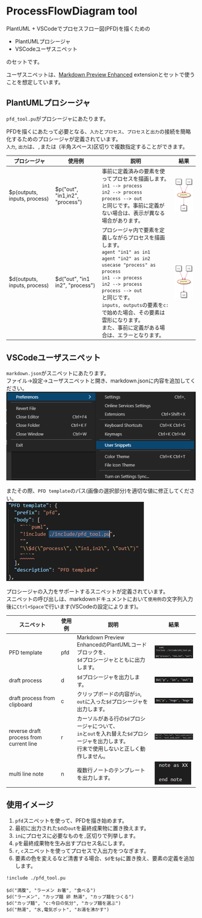 # ProcessFlowDiagram tool
PlantUML + VSCodeでプロセスフロー図(PFD)を描くための
- PlantUMLプロシージャ
- VSCodeユーザスニペット

のセットです。

ユーザスニペットは、[Markdown Preview Enhanced](https://shd101wyy.github.io/markdown-preview-enhanced/#/) extensionとセットで使うことを想定しています。

## PlantUMLプロシージャ
`pfd_tool.pu`がプロシージャにあたります。

PFDを描くにあたって必要となる、`入力`と`プロセス`、`プロセス`と`出力`の接続を簡略化するためのプロシージャが定義されています。  
`入力`, `出力`は、`,`または` `(半角スペース)区切りで複数指定することができます。

|プロシージャ|使用例|説明|結果|
|---|---|---|---|
|$p(outputs, inputs, process)|$p("out", "in1,in2", "process")|事前に定義済みの要素を使ってプロセスを描画します。<br>```in1 --> process```<br>```in2 --> process```<br>```process --> out```<br>と同じです。事前に定義がない場合は、表示が異なる場合があります。|![p_sample](./image/2021-03-29-22-43-13.png)|
|$d(outputs, inputs, process)|$d("out", "in1 in2", "process")|プロシージャ内で要素を定義しながらプロセスを描画します。<br>```agent "in1" as in1```<br>```agent "in2" as in2```<br>```usecase "process" as process```<br>```in1 --> process```<br>```in2 --> process```<br>```process --> out```<br>と同じです。<br>`inputs, outputs`の要素を`c:`で始めた場合、その要素は雲形になります。<br>また、事前に定義がある場合は、エラーとなります。|![p_sample](./image/2021-03-29-22-43-13.png)|


## VSCodeユーザスニペット
`markdown.json`がスニペットにあたります。  
ファイル->設定->ユーザスニペットと開き、markdown.jsonに内容を追加してください。  
![](./image/2021-03-29-22-54-16.png) 

またその際、`PFD template`のパス(画像の選択部分)を適切な値に修正してください。  
![](./image/2021-03-29-22-56-12.png)

プロシージャの入力をサポートするスニペットが定義されています。  
スニペットの呼び出しは、markdownドキュメントにおいて`使用例`の文字列入力後に`Ctrl+Space`で行います(VSCodeの設定によります)。

|スニペット|使用例|説明|結果|
|---|---|---|---|
|PFD template|pfd|Markdown Preview EnhancedのPlantUMLコードブロックを、<br>`$d`プロシージャとともに出力します。|![](./image/2021-03-29-23-09-35.png)|
|draft process|d|`$d`プロシージャを出力します。|![](./image/2021-03-29-23-11-30.png)|
|draft process from clipboard|c|クリップボードの内容が`in`, `out`に入った`$d`プロシージャを出力します。|![](./image/2021-03-29-23-13-21.png)|
|reverse draft process from current line|r|カーソルがある行の`$d`プロシージャについて、<br>`in`と`out`を入れ替えた`$d`プロシージャを出力します。<br>行末で使用しないと正しく動作しません。|![](./image/2021-03-29-23-17-22.png)|
|multi line note|n|複数行ノートのテンプレートを出力します。|![](./image/2021-03-30-21-39-29.png)|


## 使用イメージ
1. `pfd`スニペットを使って、PFDを描き始めます。
1. 最初に出力された`$d`の`out`を最終成果物に置き換えます。
1. `in`にプロセスに必要なものを`,`区切りで列挙します。
1. `p`を最終成果物を生み出すプロセス名にします。
1. `r`, `c`スニペットを使ってプロセスで入出力をつなぎます。
1. 要素の色を変えるなど清書する場合、`$d`を`$p`に置き換え、要素の定義を追加します。

```puml
!include ./pfd_tool.pu

$d("満腹", "ラーメン お箸", "食べる")
$d("ラーメン", "カップ麺 卵 熱湯", "カップ麺をつくる")
$d("カップ麺", "c:今日の気分", "カップ麺を選ぶ")
$d("熱湯", "水,電気ポット", "お湯を沸かす")

```
